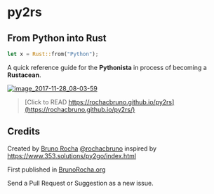 # py2rs

## From Python into Rust 

```rust
let x = Rust::from("Python");
```

A quick reference guide for the **Pythonista** in process of becoming a **Rustacean**. 


[![image_2017-11-28_08-03-59](https://user-images.githubusercontent.com/458654/33350327-50e76baa-d485-11e7-8a6e-b3dd0c337046.png)](https://rochacbruno.github.io/py2rs/)

> [Click to READ https://rochacbruno.github.io/py2rs](https://rochacbruno.github.io/py2rs/)


## Credits

Created by [Bruno Rocha](http://about.me/rochacbruno) [@rochacbruno](http://github.com/rochacbruno) inspired by https://www.353.solutions/py2go/index.html

First published in [BrunoRocha.org](http://brunorocha.org/python/py2rs-from-python-to-rust-reference-guide.html)

Send a Pull Request or Suggestion as a new issue.
